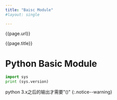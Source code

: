 ```yaml
---
title: "Baisc Module"
#layout: single

---
```


{{page.url}}

{{page.title}}

# Python Basic Module
```Python
import sys
print (sys.version)
```

python 3.x之后的输出才需要"()"
{:.notice--warning}
